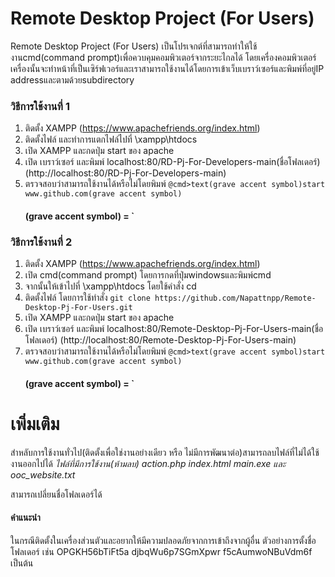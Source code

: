 # Remote Desktop Project (For Users)
   Remote Desktop Project (For Users) เป็นโปรเจกต์ที่สามารถทำให้ใช้งานcmd(command prompt)เพื่อควบคุมคอมพิวเตอร์จากระยะไกลได้
โดยเครื่องคอมพิวเตอร์เครื่องนั้นจะทำหน้าที่เป็นเซิร์ฟเวอร์และเราสามารถใช้งานได้โดยการเข้าเว็บเบราว์เซอร์และพิมพ์ที่อยู่IP addressและตามด้วยsubdirectory
### วิธีการใช้งานที่ 1
1. ติดตั้ง XAMPP (https://www.apachefriends.org/index.html)
2. ติดตั้งไฟล์ และทำการแตกไฟล์ไปที่ \xampp\htdocs
4. เปิด XAMPP และกดปุ่ม start ของ apache
5. เปิด เบราว์เซอร์ และพิมพ์ localhost:80/RD-Pj-For-Developers-main(ชื่อโฟลเดอร์) (http://localhost:80/RD-Pj-For-Developers-main)
6. ตรวจสอบว่าสามารถใช้งานได้หรือไม่โดยพิมพ์ `@cmd>text(grave accent symbol)start www.github.com(grave accent symbol)`
   #### (grave accent symbol) = `
   
### วิธีการใช้งานที่ 2
1. ติดตั้ง XAMPP (https://www.apachefriends.org/index.html)
2. เปิด cmd(command prompt) โดยการกดที่ปุ่มwindowsและพิมพ์cmd
3. จากนั้นให้เข้าไปที่ \xampp\htdocs โดยใช้คำสั่ง cd
4. ติดตั้งไฟล์ โดยการใช้ทำสั่ง `git clone https://github.com/Napattnpp/Remote-Desktop-Pj-For-Users.git`
5. เปิด XAMPP และกดปุ่ม start ของ apache
6. เปิด เบราว์เซอร์ และพิมพ์ localhost:80/Remote-Desktop-Pj-For-Users-main(ชื่อโฟลเดอร์) (http://localhost:80/Remote-Desktop-Pj-For-Users-main)
7. ตรวจสอบว่าสามารถใช้งานได้หรือไม่โดยพิมพ์ `@cmd>text(grave accent symbol)start www.github.com(grave accent symbol)`
   #### (grave accent symbol) = `

# เพิ่มเติม
สำหลับการใช้งานทั่วไป(ติดตั้งเพื่อใช่งานอย่างเดียว หรือ ไม่มีการพัฒนาต่อ)สามารถลบไฟล์ที่ไม่ได้ใช้งานออกไปได้
   *ไฟล์ที่มีการใช้งาน(ห้ามลบ) action.php index.html main.exe และ ooc_website.txt*

สามารถเปลี่ยนชื่อโฟลเดอร์ได้

#### คำแนะนำ
ในกรณีติดตั้งในเครื่องส่วนตัวและอยากให้มีความปลอดภัยจากการเข้าถึงจากผู้อื่น ตัวอย่างการตั้งชื่อโฟลเดอร์ เช่น OPGKH56bTiFt5a djbqWu6p7SGmXpwr f5cAumwoNBuVdm6f เป็นต้น
